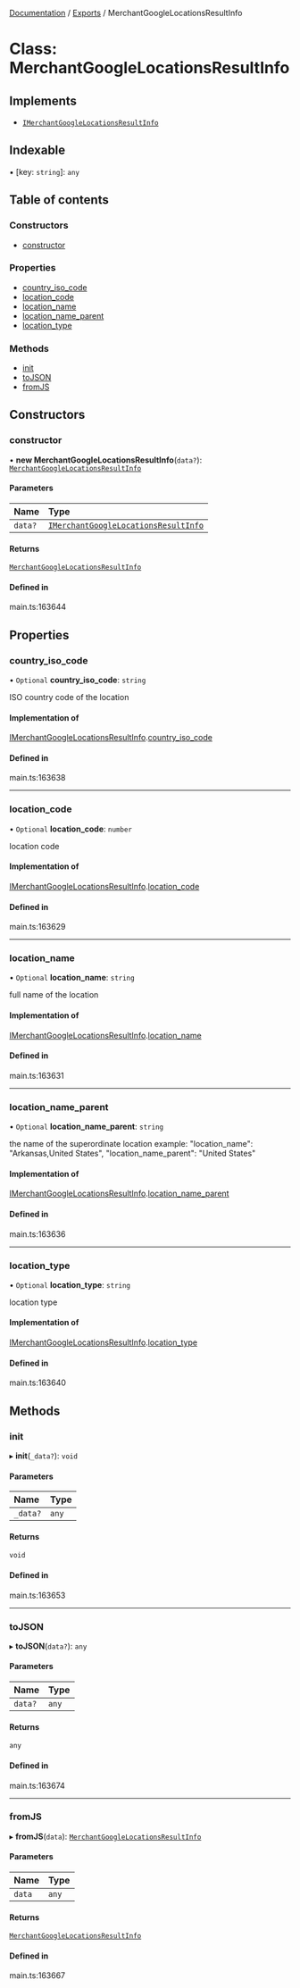 [Documentation](../README.md) / [Exports](../modules.md) / MerchantGoogleLocationsResultInfo

# Class: MerchantGoogleLocationsResultInfo

## Implements

- [`IMerchantGoogleLocationsResultInfo`](../interfaces/IMerchantGoogleLocationsResultInfo.md)

## Indexable

▪ [key: `string`]: `any`

## Table of contents

### Constructors

- [constructor](MerchantGoogleLocationsResultInfo.md#constructor)

### Properties

- [country\_iso\_code](MerchantGoogleLocationsResultInfo.md#country_iso_code)
- [location\_code](MerchantGoogleLocationsResultInfo.md#location_code)
- [location\_name](MerchantGoogleLocationsResultInfo.md#location_name)
- [location\_name\_parent](MerchantGoogleLocationsResultInfo.md#location_name_parent)
- [location\_type](MerchantGoogleLocationsResultInfo.md#location_type)

### Methods

- [init](MerchantGoogleLocationsResultInfo.md#init)
- [toJSON](MerchantGoogleLocationsResultInfo.md#tojson)
- [fromJS](MerchantGoogleLocationsResultInfo.md#fromjs)

## Constructors

### constructor

• **new MerchantGoogleLocationsResultInfo**(`data?`): [`MerchantGoogleLocationsResultInfo`](MerchantGoogleLocationsResultInfo.md)

#### Parameters

| Name | Type |
| :------ | :------ |
| `data?` | [`IMerchantGoogleLocationsResultInfo`](../interfaces/IMerchantGoogleLocationsResultInfo.md) |

#### Returns

[`MerchantGoogleLocationsResultInfo`](MerchantGoogleLocationsResultInfo.md)

#### Defined in

main.ts:163644

## Properties

### country\_iso\_code

• `Optional` **country\_iso\_code**: `string`

ISO country code of the location

#### Implementation of

[IMerchantGoogleLocationsResultInfo](../interfaces/IMerchantGoogleLocationsResultInfo.md).[country_iso_code](../interfaces/IMerchantGoogleLocationsResultInfo.md#country_iso_code)

#### Defined in

main.ts:163638

___

### location\_code

• `Optional` **location\_code**: `number`

location code

#### Implementation of

[IMerchantGoogleLocationsResultInfo](../interfaces/IMerchantGoogleLocationsResultInfo.md).[location_code](../interfaces/IMerchantGoogleLocationsResultInfo.md#location_code)

#### Defined in

main.ts:163629

___

### location\_name

• `Optional` **location\_name**: `string`

full name of the location

#### Implementation of

[IMerchantGoogleLocationsResultInfo](../interfaces/IMerchantGoogleLocationsResultInfo.md).[location_name](../interfaces/IMerchantGoogleLocationsResultInfo.md#location_name)

#### Defined in

main.ts:163631

___

### location\_name\_parent

• `Optional` **location\_name\_parent**: `string`

the name of the superordinate location
example:
"location_name": "Arkansas,United States",
"location_name_parent": "United States"

#### Implementation of

[IMerchantGoogleLocationsResultInfo](../interfaces/IMerchantGoogleLocationsResultInfo.md).[location_name_parent](../interfaces/IMerchantGoogleLocationsResultInfo.md#location_name_parent)

#### Defined in

main.ts:163636

___

### location\_type

• `Optional` **location\_type**: `string`

location type

#### Implementation of

[IMerchantGoogleLocationsResultInfo](../interfaces/IMerchantGoogleLocationsResultInfo.md).[location_type](../interfaces/IMerchantGoogleLocationsResultInfo.md#location_type)

#### Defined in

main.ts:163640

## Methods

### init

▸ **init**(`_data?`): `void`

#### Parameters

| Name | Type |
| :------ | :------ |
| `_data?` | `any` |

#### Returns

`void`

#### Defined in

main.ts:163653

___

### toJSON

▸ **toJSON**(`data?`): `any`

#### Parameters

| Name | Type |
| :------ | :------ |
| `data?` | `any` |

#### Returns

`any`

#### Defined in

main.ts:163674

___

### fromJS

▸ **fromJS**(`data`): [`MerchantGoogleLocationsResultInfo`](MerchantGoogleLocationsResultInfo.md)

#### Parameters

| Name | Type |
| :------ | :------ |
| `data` | `any` |

#### Returns

[`MerchantGoogleLocationsResultInfo`](MerchantGoogleLocationsResultInfo.md)

#### Defined in

main.ts:163667

